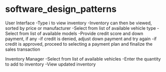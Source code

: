 # software_design_patterns

User Interface
-Type i to view inventory
-Inventory can then be viewed, sorted by price or manufacturer
-Select from list of available vehicle type
-Select from list of available models
-Provide credit score and down payment, if any
-if credit is denied, adjust down payment and try again
-if credit is approved, proceed to selecting a payment plan and finalize the sales transaction

Inventory Manager
-Select from list of available vehicles
-Enter the quantity to add to inventory
-View updated inventory
